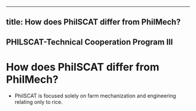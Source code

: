 --- 
 title: How does PhilSCAT differ from PhilMech?
 ---

## PHILSCAT-Technical Cooperation Program III

# How does PhilSCAT differ from PhilMech?


 - PhilSCAT is focused solely on farm  mechanization and engineering relating only to rice.
